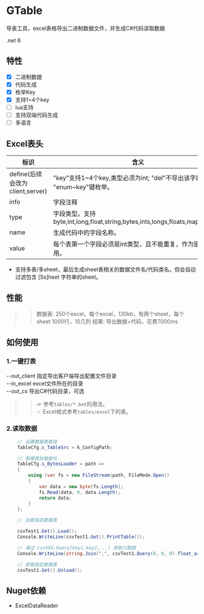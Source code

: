 # GTable

导表工具，excel表格导出二进制数据文件，并生成C#代码读取数据

.net 6

## 特性

- [x] 二进制数据
- [x] 代码生成
- [x] 枚举Key
- [x] 支持1~4个key
- [ ] lua支持
- [ ] 支持双端代码生成
- [ ] 多语言

## Excel表头

| 标识                            | 含义                                                                           |
| ------------------------------- | ------------------------------------------------------------------------------ |
| define(后续会改为client,server) | "key"支持1~4个key,类型必须为int; "del"不导出该字段; "enum~key"键枚举。         |
| info                            | 字段注释                                                                       |
| type                            | 字段类型。支持 byte,int,long,float,string,bytes,ints,longs,floats,map<int,int> |
| name                            | 生成代码中的字段名称。                                                         |
| value                           | 每个表第一个字段必须是int类型，且不能重复，作为键来使用。                      |

- 支持多表/多sheet，最后生成sheet表相关的数据文件名/代码类名。但会自动过滤包含 [Ss]heet 字符串的sheet。

## 性能

>> 数据表: 250个excel，每个excel，130kb，有两个sheet，每个sheet 1000行，10几列
>> 结果: 导出数据+代码，花费7000ms

## 如何使用

### 1.一键打表

--out_client 指定导出客户端导出配置文件目录<br>
--in_excel excel文件所在的目录<br>
--out_cs 导出C#代码目录，可选<br>
<!--   --out_server 导出服务器配置文件目录<br> -->
<!--   --out_cpp 导出C++代码目录，可选<br> -->

>>☞ 参考`tables/*.bat`的用法。</br>
 ☞ Excel格式参考`tables/excel`下的表。

### 2.读取数据

```csharp
    // 设置数据表路径
    TableCfg.s_TableSrc = k_ConfigPath;

    // 数据表加载委托
    TableCfg.s_BytesLoader = path =>
    {
        using (var fs = new FileStream(path, FileMode.Open))
        {
            var data = new byte[fs.Length];
            fs.Read(data, 0, data.Length);
            return data;
        }
    };

    // 加载指定数据表

    csvTest1.Get().Load();
    Console.WriteLine(csvTest1.Get().PrintTable());

    // 通过 csvXXX.Query(key1,key2,...) 获取行数据
    Console.WriteLine(string.Join(",", csvTest1.Query(0, 0, 0).float_arr));

    // 卸载指定数据表
    csvTest1.Get().Unload();
```

## Nuget依赖

- ExcelDataReader
